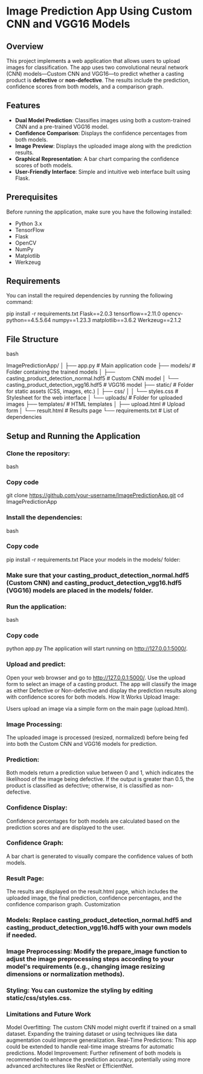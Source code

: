 # Image Prediction App Using Custom CNN and VGG16 Models

## Overview

This project implements a web application that allows users to upload images for classification. The app uses two convolutional neural network (CNN) models—Custom CNN and VGG16—to predict whether a casting product is **defective** or **non-defective**. The results include the prediction, confidence scores from both models, and a comparison graph.

## Features
- **Dual Model Prediction**: Classifies images using both a custom-trained CNN and a pre-trained VGG16 model.
- **Confidence Comparison**: Displays the confidence percentages from both models.
- **Image Preview**: Displays the uploaded image along with the prediction results.
- **Graphical Representation**: A bar chart comparing the confidence scores of both models.
- **User-Friendly Interface**: Simple and intuitive web interface built using Flask.

## Prerequisites
Before running the application, make sure you have the following installed:

- Python 3.x
- TensorFlow
- Flask
- OpenCV
- NumPy
- Matplotlib
- Werkzeug

## Requirements

You can install the required dependencies by running the following command:



pip install -r requirements.txt
Flask==2.0.3
tensorflow==2.11.0
opencv-python==4.5.5.64
numpy==1.23.3
matplotlib==3.6.2
Werkzeug==2.1.2


## File Structure
bash

ImagePredictionApp/
│
├── app.py                 # Main application code
├── models/                # Folder containing the trained models
│   ├── casting_product_detection_normal.hdf5  # Custom CNN model
│   └── casting_product_detection_vgg16.hdf5   # VGG16 model
├── static/                # Folder for static assets (CSS, images, etc.)
│   ├── css/
│   │   └── styles.css     # Stylesheet for the web interface
│   └── uploads/           # Folder for uploaded images
├── templates/             # HTML templates
│   ├── upload.html        # Upload form
│   └── result.html        # Results page
└── requirements.txt       # List of dependencies

## Setup and Running the Application
### Clone the repository:

bash
### Copy code
git clone https://github.com/your-username/ImagePredictionApp.git
cd ImagePredictionApp
### Install the dependencies:

bash
### Copy code
pip install -r requirements.txt
Place your models in the models/ folder:

### Make sure that your casting_product_detection_normal.hdf5 (Custom CNN) and casting_product_detection_vgg16.hdf5 (VGG16) models are placed in the models/ folder.
### Run the application:

bash
### Copy code
python app.py
The application will start running on http://127.0.0.1:5000/.

### Upload and predict:

Open your web browser and go to http://127.0.0.1:5000/.
Use the upload form to select an image of a casting product.
The app will classify the image as either Defective or Non-defective and display the prediction results along with confidence scores for both models.
How It Works
Upload Image:

Users upload an image via a simple form on the main page (upload.html).
### Image Processing:

The uploaded image is processed (resized, normalized) before being fed into both the Custom CNN and VGG16 models for prediction.
### Prediction:

Both models return a prediction value between 0 and 1, which indicates the likelihood of the image being defective.
If the output is greater than 0.5, the product is classified as defective; otherwise, it is classified as non-defective.
### Confidence Display:

Confidence percentages for both models are calculated based on the prediction scores and are displayed to the user.
### Confidence Graph:

A bar chart is generated to visually compare the confidence values of both models.
### Result Page:

The results are displayed on the result.html page, which includes the uploaded image, the final prediction, confidence percentages, and the confidence comparison graph.
Customization
### Models: Replace casting_product_detection_normal.hdf5 and casting_product_detection_vgg16.hdf5 with your own models if needed.
### Image Preprocessing: Modify the prepare_image function to adjust the image preprocessing steps according to your model's requirements (e.g., changing image resizing dimensions or normalization methods).
### Styling: You can customize the styling by editing static/css/styles.css.
### Limitations and Future Work
Model Overfitting: The custom CNN model might overfit if trained on a small dataset. Expanding the training dataset or using techniques like data augmentation could improve generalization.
Real-Time Predictions: This app could be extended to handle real-time image streams for automatic predictions.
Model Improvement: Further refinement of both models is recommended to enhance the prediction accuracy, potentially using more advanced architectures like ResNet or EfficientNet.
